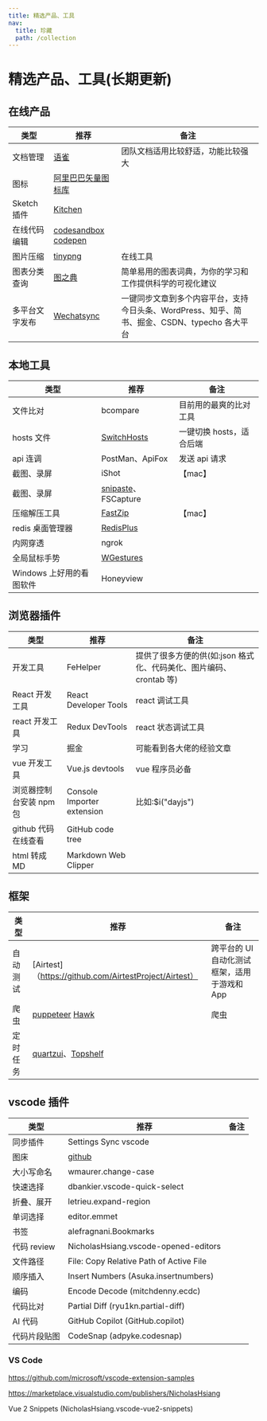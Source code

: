 ```yaml
---
title: 精选产品、工具
nav:
  title: 珍藏
  path: /collection
---
```


# 精选产品、工具(长期更新)

## 在线产品

| 类型           | 推荐                                                                  | 备注                                                                                          |
| -------------- | --------------------------------------------------------------------- | --------------------------------------------------------------------------------------------- |
| 文档管理       | [语雀](https://www.yuque.com/?chInfo=ch_antd)                         | 团队文档适用比较舒适，功能比较强大                                                            |
| 图标           | [阿里巴巴矢量图标库](https://www.iconfont.cn/)                        |                                                                                               |
| Sketch 插件    | [Kitchen](https://kitchen.alipay.com)                                 |                                                                                               |
| 在线代码编辑   | [codesandbox](https://codesandbox.io/) [codepen](https://codepen.io/) |                                                                                               |
| 图片压缩       | [tinypng](https://tinypng.com/)                                       | 在线工具                                                                                      |
| 图表分类查询   | [图之典](http://tuzhidian.com/)                                       | 简单易用的图表词典，为你的学习和工作提供科学的可视化建议                                      |
| 多平台文字发布 | [Wechatsync](https://github.com/wechatsync/Wechatsync)                | 一键同步文章到多个内容平台，支持今日头条、WordPress、知乎、简书、掘金、CSDN、typecho 各大平台 |

## 本地工具

| 类型                     | 推荐                                                   | 备注                     |
| ------------------------ | ------------------------------------------------------ | ------------------------ |
| 文件比对                 | bcompare                                               | 目前用的最爽的比对工具   |
| hosts 文件               | [SwitchHosts](https://github.com/oldj/SwitchHosts)     | 一键切换 hosts，适合后端 |
| api 连调                 | PostMan、ApiFox                                        | 发送 api 请求            |
| 截图、录屏               | iShot                                                  | 【mac】                  |
| 截图、录屏               | [snipaste](https://www.snipaste.com/)、FSCapture       |                          |
| 压缩解压工具             | [FastZip](https://www.better365.cn/)                   | 【mac】                  |
| redis 桌面管理器         | [RedisPlus](https://gitee.com/MaxBill/RedisPlus)       |                          |
| 内网穿透                 | ngrok                                                  |                          |
| 全局鼠标手势             | [WGestures](http://www.yingdev.com/projects/wgestures) |                          |
| Windows 上好用的看图软件 | Honeyview                                              |                          |

## 浏览器插件

| 类型                    | 推荐                       | 备注                                                               |
| ----------------------- | -------------------------- | ------------------------------------------------------------------ |
| 开发工具                | FeHelper                   | 提供了很多方便的供(如:json 格式化、代码美化、图片编码、crontab 等) |
| React 开发工具          | React Developer Tools      | react 调试工具                                                     |
| react 开发工具          | Redux DevTools             | react 状态调试工具                                                 |
| 学习                    | 掘金                       | 可能看到各大佬的经验文章                                           |
| vue 开发工具            | Vue.js devtools            | vue 程序员必备                                                     |
| 浏览器控制台安装 npm 包 | Console Importer extension | 比如:$i("dayjs")                                                   |
| github 代码在线查看     | GitHub code tree           |                                                                    |
| html 转成 MD            | Markdown Web Clipper       |                                                                    |

## 框架

| 类型     | 推荐                                                                                                 | 备注                                         |
| -------- | ---------------------------------------------------------------------------------------------------- | -------------------------------------------- |
| 自动测试 | [Airtest]（https://github.com/AirtestProject/Airtest）                                               | 跨平台的 UI 自动化测试框架，适用于游戏和 App |
| 爬虫     | [puppeteer](https://github.com/GoogleChrome/puppeteer) [Hawk](https://github.com/ferventdesert/Hawk) | 爬虫                                         |
| 定时任务 | [quartzui](https://github.com/zhaopeiym/quartzui)、[Topshelf](https://github.com/Topshelf/Topshelf)  |                                              |

## vscode 插件

| 类型         | 推荐                                    | 备注 |
| ------------ | --------------------------------------- | ---- |
| 同步插件     | Settings Sync vscode                    |      |
| 图床         | [github](http://picgo.github.io)        |      |
| 大小写命名   | wmaurer.change-case                     |      |
| 快速选择     | dbankier.vscode-quick-select            |      |
| 折叠、展开   | letrieu.expand-region                   |      |
| 单词选择     | editor.emmet                            |      |
| 书签         | alefragnani.Bookmarks                   |      |
| 代码 review  | NicholasHsiang.vscode-opened-editors    |      |
| 文件路径     | File: Copy Relative Path of Active File |      |
| 顺序插入     | Insert Numbers (Asuka.insertnumbers)    |      |
| 编码         | Encode Decode (mitchdenny.ecdc)         |      |
| 代码比对     | Partial Diff (ryu1kn.partial-diff)      |      |
| AI 代码      | GitHub Copilot (GitHub.copilot)         |      |
| 代码片段贴图 | CodeSnap (adpyke.codesnap)              |      |

### VS Code

https://github.com/microsoft/vscode-extension-samples

https://marketplace.visualstudio.com/publishers/NicholasHsiang

Vue 2 Snippets (NicholasHsiang.vscode-vue2-snippets)
